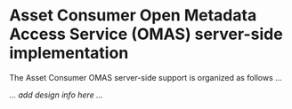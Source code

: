 <!-- SPDX-License-Identifier: Apache-2.0 -->
<!-- Copyright Contributors to the ODPi Egeria project.  -->

# Asset Consumer Open Metadata Access Service (OMAS) server-side implementation

The Asset Consumer OMAS server-side support is organized as follows ...

_... add design info here ..._